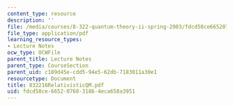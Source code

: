 ```yaml
---
content_type: resource
description: ''
file: /media/courses/8-322-quantum-theory-ii-spring-2003/fdcd58ce6652076831864eca658a3951_832216RelativisticQM.pdf
file_type: application/pdf
learning_resource_types:
- Lecture Notes
ocw_type: OCWFile
parent_title: Lecture Notes
parent_type: CourseSection
parent_uid: c189d45e-cdd5-94e5-62db-7183011a30e1
resourcetype: Document
title: 832216RelativisticQM.pdf
uid: fdcd58ce-6652-0768-3186-4eca658a3951
---
```

